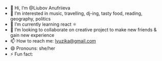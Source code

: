 - 👋 Hi, I’m @Liubov Anufriieva
- 👀 I’m interested in music, travelling, dj-ing, tasty food, reading, geography, politics   
- 🌱 I’m currently learning react ⚛ 
- 💞️ I’m looking to collaborate on creative project to make new friends & gain new experience 
- 📫 How to reach me: lyuzika@gmail.com
- 😄 Pronouns: she/her
- ⚡ Fun fact: 

<!---
LiubovAnufriieva/LiubovAnufriieva is a ✨ special ✨ repository because its `README.md` (this file) appears on your GitHub profile.
You can click the Preview link to take a look at your changes.
--->
